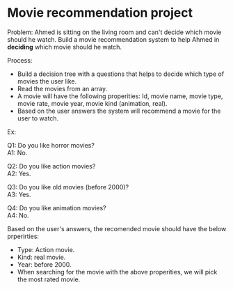 # Movie recommendation project

Problem:
Ahmed is sitting on the living room and can't decide which movie should he watch. Build a movie recommendation system to help Ahmed in **deciding** which movie should he watch.

Process:
- Build a decision tree with a questions that helps to decide which type of movies the user like.
- Read the movies from an array.
- A movie will have the following properities: Id, movie name, movie type, movie rate, movie year, movie kind (animation, real).
- Based on the user answers the system will recommend a movie for the user to watch.

Ex:

Q1: Do you like horror movies?  
A1: No.

Q2: Do you like action movies?  
A2: Yes.

Q3: Do you like old movies (before 2000)?  
A3: Yes.

Q4: Do you like animation movies?  
A4: No.

Based on the user's answers, the recomended movie should have the below prperirties:

- Type: Action movie.
- Kind: real movie.
- Year: before 2000.
- When searching for the movie with the above properities, we will pick the most rated movie.






